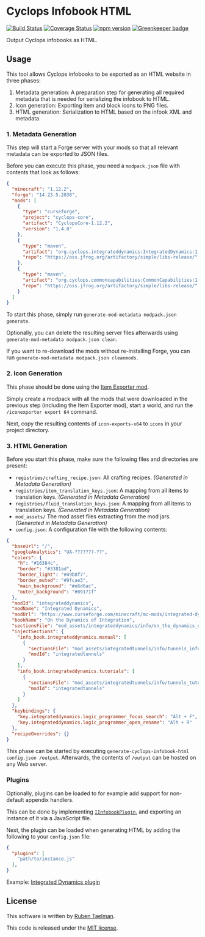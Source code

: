 # Cyclops Infobook HTML

[![Build Status](https://travis-ci.org/CyclopsMC/infobook-html.svg?branch=master)](https://travis-ci.org/CyclopsMC/infobook-html)
[![Coverage Status](https://coveralls.io/repos/github/CyclopsMC/infobook-html/badge.svg?branch=master)](https://coveralls.io/github/CyclopsMC/infobook-html?branch=master)
[![npm version](https://badge.fury.io/js/infobook-html.svg)](https://www.npmjs.com/package/infobook-html)
[![Greenkeeper badge](https://badges.greenkeeper.io/CyclopsMC/infobook-html.svg)](https://greenkeeper.io/)

Output Cyclops infobooks as HTML.

## Usage

This tool allows Cyclops infobooks to be exported as an HTML website in three phases:

1. Metadata generation: A preparation step for generating all required metadata that is needed for serializing the infobook to HTML.
2. Icon generation: Exporting item and block icons to PNG files. 
3. HTML generation: Serialization to HTML based on the infook XML and metadata.

### 1. Metadata Generation

This step will start a Forge server with your mods so that all relevant metadata can be exported to JSON files.

Before you can execute this phase, you need a `modpack.json` file with contents that look as follows:
```json
{
  "minecraft": "1.12.2",
  "forge": "14.23.5.2838",
  "mods": [
	{
	  "type": "curseforge",
	  "project": "cyclops-core",
	  "artifact": "CyclopsCore-1.12.2",
	  "version": "1.4.0"
	},
    {
	  "type": "maven",
      "artifact": "org.cyclops.integrateddynamics:IntegratedDynamics:1.12.2-1.0.9-1317",
      "repo": "https://oss.jfrog.org/artifactory/simple/libs-release/"
    },
    {
	  "type": "maven",
      "artifact": "org.cyclops.commoncapabilities:CommonCapabilities:1.12.2-2.4.4-309",
      "repo": "https://oss.jfrog.org/artifactory/simple/libs-release/"
    }
  ]
}
```

To start this phase, simply run `generate-mod-metadata modpack.json generate`.

Optionally, you can delete the resulting server files afterwards using `generate-mod-metadata modpack.json clean`.

If you want to re-download the mods without re-installing Forge, you can run `generate-mod-metadata modpack.json cleanmods`.

### 2. Icon Generation

This phase should be done using the [Item Exporter mod](https://github.com/CyclopsMC/IconExporter).

Simply create a modpack with all the mods that were downloaded in the previous step (including the Item Exporter mod),
start a world, and run the `/iconexporter export 64` command.

Next, copy the resulting contents of `icon-exports-x64` to `icons` in your project directory.

### 3. HTML Generation

Before you start this phase, make sure the following files and directories are present:

* `registries/crafting_recipe.json`: All crafting recipes. _(Generated in Metadata Generation)_
* `registries/item_translation_keys.json`: A mapping from all items to translation keys. _(Generated in Metadata Generation)_
* `registries/fluid_translation_keys.json`: A mapping from all items to translation keys. _(Generated in Metadata Generation)_
* `mod_assets/` The mod asset files extracting from the mod jars. _(Generated in Metadata Generation)_
* `config.json`: A configuration file with the following contents:

```json
{
  "baseUrl": "/",
  "googleAnalytics": "UA-???????-??",
  "colors": {
    "h": "#16384c",
    "border": "#3381ad",
    "border_light": "#49b8f7",
    "border_muted": "#9fcae3",
    "main_background": "#e6d6ac",
    "outer_background": "#09171f"
  },
  "modId": "integrateddynamics",
  "modName": "Integrated Dynamics",
  "modUrl": "https://www.curseforge.com/minecraft/mc-mods/integrated-dynamics",
  "bookName": "On the Dynamics of Integration",
  "sectionsFile": "mod_assets/integrateddynamics/info/on_the_dynamics_of_integration.xml",
  "injectSections": {
    "info_book.integrateddynamics.manual": [
      {
        "sectionsFile": "mod_assets/integratedtunnels/info/tunnels_info.xml",
        "modId": "integratedtunnels"
      }
    ],
    "info_book.integrateddynamics.tutorials": [
      {
        "sectionsFile": "mod_assets/integratedtunnels/info/tunnels_tutorials.xml",
        "modId": "integratedtunnels"
      }
    ]
  },
  "keybindings": {
    "key.integrateddynamics.logic_programmer_focus_search": "Alt + F",
    "key.integrateddynamics.logic_programmer_open_rename": "Alt + R"
  },
  "recipeOverrides": {}
}
```

This phase can be started by executing `generate-cyclops-infobook-html config.json /output`.
Afterwards, the contents of `/output` can be hosted on any Web server.

### Plugins

Optionally, plugins can be loaded to for example add support for non-default appendix handlers.

This can be done by implementing [`IInfobookPlugin`](https://github.com/CyclopsMC/infobook-html/blob/master/lib/infobook/IInfobookPlugin.ts),
and exporting an instance of it via a JavaScript file.

Next, the plugin can be loaded when generating HTML by adding the following to your `config.json` file:

```json
{
  "plugins": [
    "path/to/instance.js"
  ],
}
```

Example: [Integrated Dynamics plugin](https://github.com/CyclopsMC/infobook-html-integrateddynamics)

## License
This software is written by [Ruben Taelman](http://rubensworks.net/).

This code is released under the [MIT license](http://opensource.org/licenses/MIT).